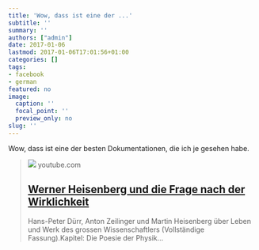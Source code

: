 ```yaml
---
title: 'Wow, dass ist eine der ...'
subtitle: ''
summary: ''
authors: ["admin"]
date: 2017-01-06
lastmod: 2017-01-06T17:01:56+01:00
categories: []
tags:
- facebook
- german
featured: no
image:
  caption: ''
  focal_point: ''
  preview_only: no
slug: ''
---
```

Wow, dass ist eine der besten Dokumentationen, die ich je gesehen habe.
> [![](https://i.ytimg.com/vi/MbV4wjkYtYc/hqdefault.jpg)](https://www.youtube.com/watch?v=MbV4wjkYtYc)
> youtube.com
> ## [Werner Heisenberg und die Frage nach der Wirklichkeit](https://www.youtube.com/watch?v=MbV4wjkYtYc)
>
>Hans-Peter Dürr, Anton Zeilinger und Martin Heisenberg über Leben und Werk des grossen Wissenschaftlers (Vollständige Fassung).Kapitel: Die Poesie der Physik...


